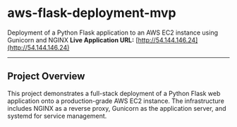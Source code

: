 # aws-flask-deployment-mvp
Deployment of a Python Flask application to an AWS EC2 instance using Gunicorn and NGINX
**Live Application URL:** [http://54.144.146.24](http://54.144.146.24)

---

## Project Overview

This project demonstrates a full-stack deployment of a Python Flask web application onto a production-grade AWS EC2 instance. The infrastructure includes NGINX as a reverse proxy, Gunicorn as the application server, and systemd for service management.    
